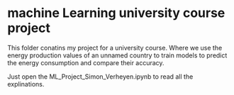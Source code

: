 # machine Learning university course project

This folder conatins my project for a university course.
Where we use the energy production values of an unnamed country to train models to predict the energy consumption and compare their accuracy.

Just open the ML_Project_Simon_Verheyen.ipynb to read all the explinations.
